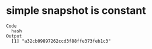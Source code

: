 # simple snapshot is constant

    Code
      hash
    Output
      [1] "a32cb09897262ccd3f88ffe373feb1c3"

